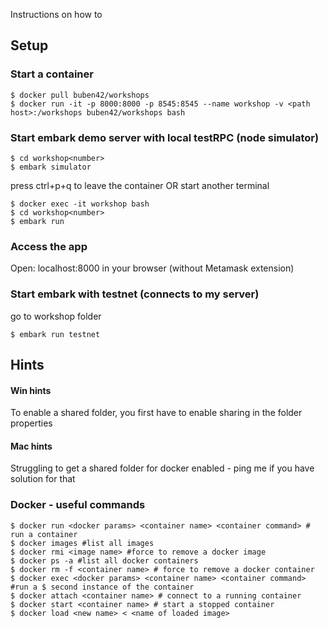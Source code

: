Instructions on how to

## Setup
### Start a container
```
$ docker pull buben42/workshops
$ docker run -it -p 8000:8000 -p 8545:8545 --name workshop -v <path host>:/workshops buben42/workshops bash
```

### Start embark demo server with local testRPC (node simulator)
```
$ cd workshop<number>
$ embark simulator
```
press ctrl+p+q to leave the container OR start another terminal
```
$ docker exec -it workshop bash
$ cd workshop<number>
$ embark run
```

### Access the app

Open: localhost:8000 in your browser (without Metamask extension)

### Start embark with testnet (connects to my server)
go to workshop<number> folder
```
$ embark run testnet
```


## Hints
#### Win hints
To enable a shared folder, you first have to enable sharing in the folder properties

#### Mac hints
Struggling to get a shared folder for docker enabled - ping me if you have solution for that




### Docker - useful commands
```
$ docker run <docker params> <container name> <container command> # run a container
$ docker images #list all images
$ docker rmi <image name> #force to remove a docker image
$ docker ps -a #list all docker containers
$ docker rm -f <container name> # force to remove a docker container
$ docker exec <docker params> <container name> <container command> #run a $ second instance of the container
$ docker attach <container name> # connect to a running container
$ docker start <container name> # start a stopped container
$ docker load <new name> < <name of loaded image>
```